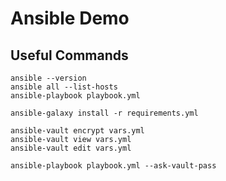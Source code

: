# Ansible Demo

## Useful Commands

```
ansible --version
ansible all --list-hosts
ansible-playbook playbook.yml
```

```
ansible-galaxy install -r requirements.yml
```

```
ansible-vault encrypt vars.yml
ansible-vault view vars.yml
ansible-vault edit vars.yml

ansible-playbook playbook.yml --ask-vault-pass
```
